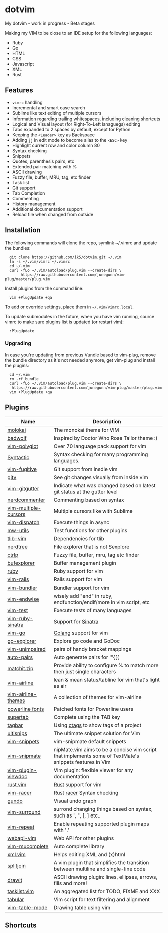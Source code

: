 # dotvim
My dotvim - work in progress - Beta stages

Making my VIM to be close to an IDE setup for the following languages:

 - Ruby
 - Go
 - HTML
 - CSS
 - Javascript
 - XML
 - Rust

## Features

 - ``vimrc`` handling
 - Incremental and smart case search
 - Sublime like text editing of multiple cursors
 - Information regarding trailing whitespaces, including cleaning shortcuts
 - Logical and Visual layout (for Right-To-Left lanaguegs) editing
 - Tabs expanded to 2 spaces by default, except for Python
 - Keeping the ``<Leader>`` key as Backspace
 - Adding ``jj`` in edit mode to become alias to the ``<ESC>`` key
 - Highlight current row and color column 80
 - Syntax checking
 - Snippets
 - Quotes, parenthesis pairs, etc
 - Extended pair matching with %
 - ASCII drawing
 - Fuzzy file, buffer, MRU, tag, etc finder
 - Task list
 - Git support
 - Tab Completion
 - Commenting
 - History management
 - Additional documentation support
 - Reload file when changed from outside

## Installation
The following commands will clone the repo, symlink ~/.vimrc and update the bundles:

```
  git clone https://github.com/ik5/dotvim.git ~/.vim
  ln -s ~/.vim/vimrc ~/.vimrc
  cd ~/.vim
  curl -fLo ~/.vim/autoload/plug.vim --create-dirs \
       https://raw.githubusercontent.com/junegunn/vim-plug/master/plug.vim
```

Install plugins from the command line:

```
  vim +PlugUpdate +qa
```

To add or override settings, place them in ``~/.vim/vimrc.local``.

To update submodules in the future, when you have vim running, source vimrc to make sure plugins list is updated (or
restart vim):

```
  :PlugUpdate
```

### Upgrading

In case you're updating from previous Vundle based to vim-plug, remove the bundle directory as it's not needed anymore,
get vim-plug and install the plugins:

```
  cd ~/.vim
  rm -rf bundle
  curl -fLo ~/.vim/autoload/plug.vim --create-dirs \
   https://raw.githubusercontent.com/junegunn/vim-plug/master/plug.vim
  vim +PlugUpdate +qa
```

## Plugins

| Name                                                                    | Description                                                                                             |
| ------------------------------------------------                        | -----------------------                                                                                 |
| [molokai](https://github.com/tomasr/molokai)                            | The monokai theme for VIM                                                                               |
| [badwolf](https://github.com/sjl/badwold)                               | Inspired by Doctor Who Rose Tailor theme :)                                                             |
| [vim-polyglot](https://github.com/sheerun/vim-polyglot)                 | Over 70 language pack support for vim                                                                   |
| [Syntastic](https://github.com/scrooloose/syntastic)                    | Syntax checking for many programming languages.                                                         |
| [vim-fugitive](https://github.com/tpope/vim-fugitive)                   | Git support from insdie vim                                                                             |
| [gitv](https://github.com/gregsexton/gitv)                              | See git changes visually from inside vim                                                                |
| [vim-gitgutter](https://github.com/airblade/vim-gitgutter)              | Indicate what was changed based on latest git status at the gutter level                                |
| [nerdcommenter](https://github.com/scrooloose/nerdcommenter)            | Commenting based on syntax                                                                              |
| [vim-multiple-cursors](https://github.com/terryma/vim-multiple-cursors) | Multiple cursors like with Sublime                                                                      |
| [vim-dispatch](https://github.com/tpope/vim-dispatch)                   | Execute things in async                                                                                 |
| [mw-utils](https://github.com/MarcWeber/vim-addon-mw-utils)             | Test functions for other plugins                                                                        |
| [tlib-vim](https://github.com/tomtom/tlib_vim)                          | Dependencies for tlib                                                                                   |
| [nerdtree](https://github.com/scrooloose/nerdtree)                      | File explorer that is not Sexplore                                                                      |
| [ctrlp](https://github.com/ctrlpvim/ctrlp.vim)                          | Fuzzy file, buffer, mru, tag etc finder                                                                 |
| [bufexplorer](https://github.com/jlanzarotta/bufexplorer)               | Buffer management plugin                                                                                |
| [ruby](https://github.com/vim-ruby/vim-ruby)                            | Ruby support for vim                                                                                    |
| [vim-rails](https://github.com/tpope/vim-rails)                         | Rails support for vim                                                                                   |
| [vim-bundler](https://github.com/tpope/vim-bundler)                     | Bundler support for vim                                                                                 |
| [vim-endwise](https://github.com/tpope/vim-endwise)                     | wisely add "end" in ruby, endfunction/endif/more in vim script, etc                                     |
| [vim-test](https://github.com/janko-m/vim-test)                         | Execute tests of many languages                                                                         |
| [vim-ruby-sinatra](https://github.com/hallison/vim-ruby-sinatra)        | Support for [Sinatra](http://www.sinatrarb.com/)                                                        |
| [vim-go](https://github.com/fatih/vim-go)                               | [Golang](https://golang.org/) support for vim                                                           |
| [go-explorer](https://github.com/garyburd/go-explorer)                  | Explore go code and GoDoc                                                                               |
| [vim-unimpaired](https://github.com/tpope/vim-unimpaired)               | pairs of handy bracket mappings                                                                         |
| [auto-pairs](https://github.com/jiangmiao/auto-pairs)                   | Auto generate pairs for '"{\[(                                                                          |
| [matchit.zip](https://github.com/vim-scripts/matchit.zip)               | Provide ability to configure % to match more then just single characters                                |
| [vim-airline](https://github.com/vim-airline/vim-airline)               | lean & mean status/tabline for vim that's light as air                                                  |
| [vim-airline-themes](https://github.com/vim-airline/vim-airline-themes) | A collection of themes for vim-airline                                                                  |
| [powerline fonts](https://github.com/powerline/fonts)                   | Patched fonts for Powerline users                                                                       |
| [supertab](https://github.com/ervandew/supertab)                        | Complete using the TAB key                                                                              |
| [tagbar](https://github.com/majutsushi/tagbar)                          | Using [ctags](ctags.sourceforge.net/) to show tags of a project                                         |
| [ultisnips](https://github.com/SirVer/ultisnips)                        | The ultimate snippet solution for Vim                                                                   |
| [vim-snippets](https://github.com/honza/vim-snippets)                   | vim-snipmate default snippets                                                                           |
| [vim-snipmate](https://github.com/garbas/vim-snipmate)                  | nipMate.vim aims to be a concise vim script that implements some of TextMate's snippets features in Vim |
| [vim-plugin-viewdoc](https://github.com/powerman/vim-plugin-viewdoc)    | Vim plugin: flexible viewer for any documentation                                                       |
| [rust.vim](https://github.com/rust-lang/rust.vim)                       | [Rust](https://www.rust-lang.org/) support for vim                                                      |
| [vim-racer](https://github.com/racer-rust)                              | Rust [racer](https://github.com/phildawes/racer) Syntax checking                                        |
| [gundo](https://github.com/sjl/gundo.vim)                               | Visual undo graph                                                                                       |
| [vim-surround](https://github.com/tpope/vim-surround)                   | surrond changing things based on syntax, such as ', ", \[, ] etc..                                      |
| [vim-repeat](https://github.com/tpope/vim-repeat)                       | Enable repeating supported plugin maps with '.'                                                         |
| [webapi-vim](https://github.com/mattn/webapi-vim)                       | Web API for other plugins                                                                               |
| [vim-mucomplete](https://github.com/lifepillar/vim-mucomplete)          | Auto complete library                                                                                   |
| [xml.vim](https://github.com/othree/xml.vim)                            | Helps editing XML and (x)html                                                                           |
| [splitjoin](https://github.com/AndrewRadev/splitjoin.vim)               | A vim plugin that simplifies the transition between multiline and single-line code                      |
| [drawit](https://github.com/vim-scripts/DrawIt)                         | ASCII drawing plugin: lines, ellipses, arrows, fills and more!                                          |
| [tasklist.vim](https://github.com/vim-scripts/TaskList.vim)             | An aggregated list for TODO, FIXME and XXX                                                              |
| [tabular](https://github.com/godlygeek/tabular)                         | Vim script for text filtering and alignment                                                             |
| [vim-table-mode](https://github.com/dhruvasagar/vim-table-mode)         | Drawing table using vim                                                                                 |

## Shortcuts

